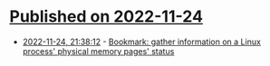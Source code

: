 # [Published on 2022-11-24](index.md)

* [2022-11-24, 21:38:12](https://lobste.rs/s/up9rrc/bookmark_gather_information_on_linux) - [Bookmark: gather information on a Linux process' physical memory pages' status](https://github.com/javierhonduco/bookmark)
